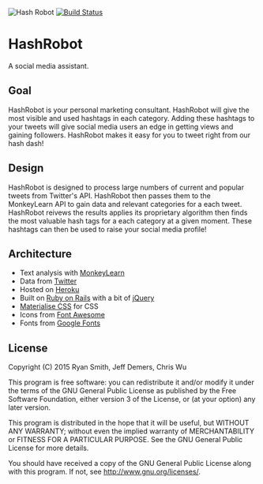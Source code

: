 ![Hash Robot](https://raw.githubusercontent.com/rysmith/hashrobot/master/app/assets/images/hashrobot_sm.png)
[![Build Status](https://travis-ci.org/rysmith/hashrobot.svg?branch=master)](https://travis-ci.org/rysmith/hashrobot)

# HashRobot
A social media assistant.

## Goal
HashRobot is your personal marketing consultant.
HashRobot will give the most visible and used hashtags in each category. Adding these hashtags to your tweets will give social media users an edge in getting views and gaining followers.
HashRobot makes it easy for you to tweet right from our hash dash!

## Design
HashRobot is designed to process large numbers of current and popular tweets from Twitter's API.
HashRobot then passes them to the MonkeyLearn API to gain data and relevant categories for a each tweet.
HashRobot reivews the results applies its proprietary algorithm then finds the most valuable hash tags for a each category at a given moment.
These hashtags can then be used to raise your social media profile!

## Architecture

* Text analysis with [MonkeyLearn](http://www.monkeylearn.com/ "MonkeyLearn")
* Data from [Twitter](https://twitter.com/ "Twitter")
* Hosted on [Heroku](https://www.heroku.com/ "Heroku")
* Built on [Ruby on Rails](http://rubyonrails.org/ "Rails") with a bit of <a href="https://jquery.com/">jQuery</a>
* [Materialise CSS](http://materializecss.com/ "Materialize") for CSS
* Icons from [Font Awesome](https://fortawesome.github.io/Font-Awesome/icons/ "Font Awesome")
* Fonts from [Google Fonts](https://www.google.com/fonts "Google fonts")

## License
Copyright (C) 2015 Ryan Smith, Jeff Demers, Chris Wu

This program is free software: you can redistribute it and/or modify
it under the terms of the GNU General Public License as published by
the Free Software Foundation, either version 3 of the License, or
(at your option) any later version.

This program is distributed in the hope that it will be useful,
but WITHOUT ANY WARRANTY; without even the implied warranty of
MERCHANTABILITY or FITNESS FOR A PARTICULAR PURPOSE.  See the
GNU General Public License for more details.

You should have received a copy of the GNU General Public License
along with this program.  If not, see <http://www.gnu.org/licenses/>.
